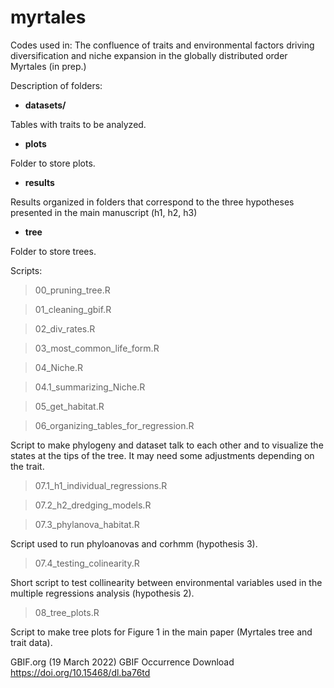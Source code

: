 # myrtales

Codes used in: The confluence of traits and environmental factors driving diversification and niche expansion in the globally distributed order Myrtales (in prep.)

 
Description of folders: 
 
- **datasets/** 

Tables with traits to be analyzed. 

- **plots** 

Folder to store plots. 

- **results** 

Results organized in folders that correspond to the three hypotheses presented in the main manuscript (h1, h2, h3)

- **tree** 

Folder to store trees.  


Scripts:

> 00_pruning_tree.R



> 01_cleaning_gbif.R 



> 02_div_rates.R

 

> 03_most_common_life_form.R 



> 04_Niche.R 



> 04.1_summarizing_Niche.R 



> 05_get_habitat.R 



> 06_organizing_tables_for_regression.R 

Script to make phylogeny and dataset talk to each other and to visualize the states at the tips of the tree. It may need some adjustments depending on the trait. 

> 07.1_h1_individual_regressions.R 



> 07.2_h2_dredging_models.R 



> 07.3_phylanova_habitat.R 

Script used to run phyloanovas and corhmm (hypothesis 3).

> 07.4_testing_colinearity.R 

Short script to test collinearity between environmental variables used in the multiple regressions analysis (hypothesis 2).

> 08_tree_plots.R 

Script to make tree plots for Figure 1 in the main paper (Myrtales tree and trait data).




GBIF.org (19 March 2022) GBIF Occurrence Download https://doi.org/10.15468/dl.ba76td
